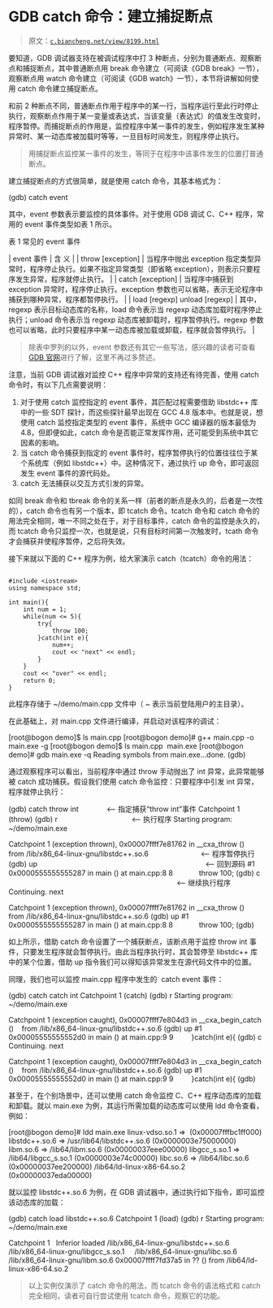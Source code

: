 # GDB catch 命令：建立捕捉断点

> 原文：[`c.biancheng.net/view/8199.html`](http://c.biancheng.net/view/8199.html)

要知道，GDB 调试器支持在被调试程序中打 3 种断点，分别为普通断点、观察断点和捕捉断点，其中普通断点用 break 命令建立（可阅读《GDB break》一节），观察断点用 watch 命令建立（可阅读《GDB watch》一节），本节将讲解如何使用 catch 命令建立捕捉断点。

和前 2 种断点不同，普通断点作用于程序中的某一行，当程序运行至此行时停止执行，观察断点作用于某一变量或表达式，当该变量（表达式）的值发生改变时，程序暂停。而捕捉断点的作用是，监控程序中某一事件的发生，例如程序发生某种异常时、某一动态库被加载时等等，一旦目标时间发生，则程序停止执行。

> 用捕捉断点监控某一事件的发生，等同于在程序中该事件发生的位置打普通断点。

建立捕捉断点的方式很简单，就是使用 catch 命令，其基本格式为：

(gdb) catch event

其中，event 参数表示要监控的具体事件。对于使用 GDB 调试 C、C++ 程序，常用的 event 事件类型如表 1 所示。

表 1 常见的 event 事件

| event 事件 | 含 义 |
| throw [exception] | 当程序中抛出 exception 指定类型异常时，程序停止执行。如果不指定异常类型（即省略 exception），则表示只要程序发生异常，程序就停止执行。 |
| catch [exception] | 当程序中捕获到 exception 异常时，程序停止执行。exception 参数也可以省略，表示无论程序中捕获到哪种异常，程序都暂停执行。 |
| load [regexp] unload [regexp] | 其中，regexp 表示目标动态库的名称，load 命令表示当 regexp 动态库加载时程序停止执行；unload 命令表示当 regexp 动态库被卸载时，程序暂停执行。regexp 参数也可以省略，此时只要程序中某一动态库被加载或卸载，程序就会暂停执行。 |

> 除表中罗列的以外，event 参数还有其它一些写法，感兴趣的读者可查看 [GDB 官网](https://sourceware.org/gdb/current/onlinedocs/gdb/Set-Catchpoints.html#Set-Catchpoints)进行了解，这里不再过多赘述。

注意，当前 GDB 调试器对监控 C++ 程序中异常的支持还有待完善，使用 catch 命令时，有以下几点需要说明：

1.  对于使用 catch 监控指定的 event 事件，其匹配过程需要借助 libstdc++ 库中的一些 SDT 探针，而这些探针最早出现在 GCC 4.8 版本中。也就是说，想使用 catch 监控指定类型的 event 事件，系统中 GCC 编译器的版本最低为 4.8，但即便如此，catch 命令是否能正常发挥作用，还可能受到系统中其它因素的影响。
2.  当 catch 命令捕获到指定的 event 事件时，程序暂停执行的位置往往位于某个系统库（例如 libstdc++）中。这种情况下，通过执行 up 命令，即可返回发生 event 事件的源代码处。
3.  catch 无法捕获以交互方式引发的异常。

如同 break 命令和 tbreak 命令的关系一样（前者的断点是永久的，后者是一次性的），catch 命令也有另一个版本，即 tcatch 命令。tcatch 命令和 catch 命令的用法完全相同，唯一不同之处在于，对于目标事件，catch 命令的监控是永久的，而 tcatch 命令只监控一次，也就是说，只有目标时间第一次触发时，tcath 命令才会捕获并使程序暂停，之后将失效。

接下来就以下面的 C++ 程序为例，给大家演示 catch（tcatch）命令的用法：

```

#include <iostream>
using namespace std;

int main(){
    int num = 1;
    while(num <= 5){
        try{
            throw 100;
        }catch(int e){
            num++;
            cout << "next" << endl;
        }
    }
    cout << "over" << endl;
    return 0;
}
```

此程序存储于 ~/demo/main.cpp 文件中（ ~ 表示当前登陆用户的主目录）。

在此基础上，对 main.cpp 文件进行编译，并启动对该程序的调试：

[root@bogon demo]$ ls
main.cpp
[root@bogon demo]# g++ main.cpp -o main.exe -g
[root@bogon demo]$ ls
main.cpp  main.exe
[root@bogon demo]# gdb main.exe -q
Reading symbols from main.exe...done.
(gdb)

通过观察程序可以看出，当前程序中通过 throw 手动抛出了 int 异常，此异常能够被 catch 成功捕获。假设我们使用 catch 命令监控：只要程序中引发 int 异常，程序就停止执行：

(gdb) catch throw int              <-- 指定捕获“throw int”事件
Catchpoint 1 (throw)
(gdb) r                                     <-- 执行程序
Starting program: ~/demo/main.exe

Catchpoint 1 (exception thrown), 0x00007ffff7e81762 in __cxa_throw ()
   from /lib/x86_64-linux-gnu/libstdc++.so.6                          <-- 程序暂停执行
(gdb) up                                                                                    <-- 回到源码
#1  0x0000555555555287 in main () at main.cpp:8
8             throw 100;
(gdb) c                                                                                      <-- 继续执行程序
Continuing.
next

Catchpoint 1 (exception thrown), 0x00007ffff7e81762 in __cxa_throw ()
   from /lib/x86_64-linux-gnu/libstdc++.so.6
(gdb) up
#1  0x0000555555555287 in main () at main.cpp:8
8             throw 100;
(gdb) 

如上所示，借助 catch 命令设置了一个捕获断点，该断点用于监控 throw int 事件，只要发生程序就会暂停执行。由此当程序执行时，其会暂停至 libstdc++ 库中的某个位置，借助 up 指令我们可以得知该异常发生在源代码文件中的位置。

同理，我们也可以监控 main.cpp 程序中发生的  catch event 事件：

(gdb) catch catch int
Catchpoint 1 (catch)
(gdb) r
Starting program: ~/demo/main.exe

Catchpoint 1 (exception caught), 0x00007ffff7e804d3 in __cxa_begin_catch ()
   from /lib/x86_64-linux-gnu/libstdc++.so.6
(gdb) up
#1  0x00005555555552d0 in main () at main.cpp:9
9         }catch(int e){
(gdb) c
Continuing.
next

Catchpoint 1 (exception caught), 0x00007ffff7e804d3 in __cxa_begin_catch ()
   from /lib/x86_64-linux-gnu/libstdc++.so.6
(gdb) up
#1  0x00005555555552d0 in main () at main.cpp:9
9         }catch(int e){
(gdb)

甚至于，在个别场景中，还可以使用 catch 命令监控 C、C++ 程序动态库的加载和卸载。就以 main.exe 为例，其运行所需加载的动态库可以使用 ldd 命令查看，例如：

[root@bogon demo]# ldd main.exe
linux-vdso.so.1 =>  (0x00007fffbc1ff000)
libstdc++.so.6 => /usr/lib64/libstdc++.so.6 (0x0000003e75000000)
libm.so.6 => /lib64/libm.so.6 (0x00000037eee00000)
libgcc_s.so.1 => /lib64/libgcc_s.so.1 (0x0000003e74c00000)
libc.so.6 => /lib64/libc.so.6 (0x00000037ee200000)
/lib64/ld-linux-x86-64.so.2 (0x00000037eda00000)

就以监控 libstdc++.so.6 为例，在 GDB 调试器中，通过执行如下指令，即可监控该动态库的加载：

(gdb) catch load libstdc++.so.6
Catchpoint 1 (load)
(gdb) r
Starting program: ~/demo/main.exe

Catchpoint 1
  Inferior loaded /lib/x86_64-linux-gnu/libstdc++.so.6
    /lib/x86_64-linux-gnu/libgcc_s.so.1
    /lib/x86_64-linux-gnu/libc.so.6
    /lib/x86_64-linux-gnu/libm.so.6
0x00007ffff7fd37a5 in ?? () from /lib64/ld-linux-x86-64.so.2

> 以上实例仅演示了 catch 命令的用法，而 tcatch 命令的语法格式和 catch 完全相同，读者可自行尝试使用 tcatch 命令，观察它的功能。